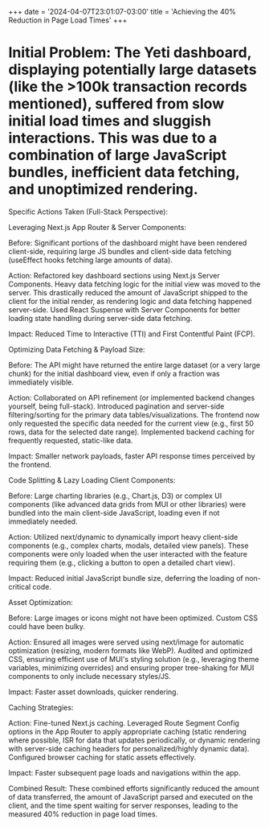 +++
date = '2024-04-07T23:01:07-03:00'
title = 'Achieving the 40% Reduction in Page Load Times'
+++

# Initial Problem: The Yeti dashboard, displaying potentially large datasets (like the >100k transaction records mentioned), suffered from slow initial load times and sluggish interactions. This was due to a combination of large JavaScript bundles, inefficient data fetching, and unoptimized rendering.

Specific Actions Taken (Full-Stack Perspective):

Leveraging Next.js App Router & Server Components:

Before: Significant portions of the dashboard might have been rendered client-side, requiring large JS bundles and client-side data fetching (useEffect hooks fetching large amounts of data).

Action: Refactored key dashboard sections using Next.js Server Components. Heavy data fetching logic for the initial view was moved to the server. This drastically reduced the amount of JavaScript shipped to the client for the initial render, as rendering logic and data fetching happened server-side. Used React Suspense with Server Components for better loading state handling during server-side data fetching.

Impact: Reduced Time to Interactive (TTI) and First Contentful Paint (FCP).

Optimizing Data Fetching & Payload Size:

Before: The API might have returned the entire large dataset (or a very large chunk) for the initial dashboard view, even if only a fraction was immediately visible.

Action: Collaborated on API refinement (or implemented backend changes yourself, being full-stack). Introduced pagination and server-side filtering/sorting for the primary data tables/visualizations. The frontend now only requested the specific data needed for the current view (e.g., first 50 rows, data for the selected date range). Implemented backend caching for frequently requested, static-like data.

Impact: Smaller network payloads, faster API response times perceived by the frontend.

Code Splitting & Lazy Loading Client Components:

Before: Large charting libraries (e.g., Chart.js, D3) or complex UI components (like advanced data grids from MUI or other libraries) were bundled into the main client-side JavaScript, loading even if not immediately needed.

Action: Utilized next/dynamic to dynamically import heavy client-side components (e.g., complex charts, modals, detailed view panels). These components were only loaded when the user interacted with the feature requiring them (e.g., clicking a button to open a detailed chart view).

Impact: Reduced initial JavaScript bundle size, deferring the loading of non-critical code.

Asset Optimization:

Before: Large images or icons might not have been optimized. Custom CSS could have been bulky.

Action: Ensured all images were served using next/image for automatic optimization (resizing, modern formats like WebP). Audited and optimized CSS, ensuring efficient use of MUI's styling solution (e.g., leveraging theme variables, minimizing overrides) and ensuring proper tree-shaking for MUI components to only include necessary styles/JS.

Impact: Faster asset downloads, quicker rendering.

Caching Strategies:

Action: Fine-tuned Next.js caching. Leveraged Route Segment Config options in the App Router to apply appropriate caching (static rendering where possible, ISR for data that updates periodically, or dynamic rendering with server-side caching headers for personalized/highly dynamic data). Configured browser caching for static assets effectively.

Impact: Faster subsequent page loads and navigations within the app.

Combined Result: These combined efforts significantly reduced the amount of data transferred, the amount of JavaScript parsed and executed on the client, and the time spent waiting for server responses, leading to the measured 40% reduction in page load times.
